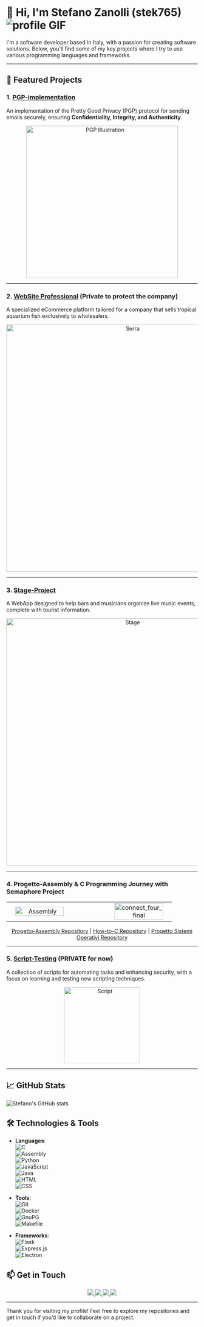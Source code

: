 # 👋 Hi, I'm Stefano Zanolli (stek765) ![profile GIF](https://github.com/username/asset/repository/gif.gif)

I'm a software developer based in Italy, with a passion for creating software solutions. Below, you'll find some of my key projects where I try to use various programming languages and frameworks.

---

## 📂 Featured Projects

### 1. [PGP-implementation](https://github.com/stek765/PGP-implementation)
An implementation of the Pretty Good Privacy (PGP) protocol for sending emails securely, ensuring **Confidentiality, Integrity, and Authenticity**.
<p align="center">
<img src="https://github.com/user-attachments/assets/5e3541e9-1381-4b5c-90bd-16692bc833a6" alt="PGP Illustration" width="400"/>
</p>
<hr>

### 2. [WebSite Professional](https://github.com/stek765/Serra) (Private to protect the company)
A specialized eCommerce platform tailored for a company that sells tropical aquarium fish exclusively to wholesalers.
<p align="center">
<img src="https://github.com/user-attachments/assets/6564965e-15c1-4a79-b6c2-b90875da62da" alt="Serra" width="650"/>
</p>
<hr>

### 3. [Stage-Project](https://github.com/stek765/Stage-Project)
A WebApp designed to help bars and musicians organize live music events, complete with tourist information.
<p align="center">
<img src="https://github.com/user-attachments/assets/ef24f299-c2a9-449b-860f-5a0a63efdde8" alt="Stage" width="650" />
</p>
<hr>

### 4. Progetto-Assembly & C Programming Journey with Semaphore Project
<table border="0" cellspacing="0" cellpadding="0" style="border-collapse: collapse;">
  <tr>
    <td align="center" width="40%" style="border: none;">
      <img src="https://github.com/user-attachments/assets/1cba3624-3aa7-4c07-b6f8-da799b790a52" alt="Assembly" width="90%" />
    </td>
    <td width="20%" style="border: none;"></td>
    <td align="center" width="40%" style="border: none;">
      <img src="https://github.com/user-attachments/assets/985a7e5b-b71a-400a-9c64-051c9d37eed3" alt="connect_four_final" width="90%" />
    </td>
  </tr>
</table>

<p align="center">
  <a href="https://github.com/stek765/Progetto-Assembly">Progetto-Assembly Repository</a> | 
  <a href="https://github.com/stek765/How-to-C">How-to-C Repository</a> | 
  <a href="https://github.com/stek765/Progetto-Sistemi-Operativi">Progetto Sistemi Operativi Repository</a>
</p>
<hr>

### 5. [Script-Testing](https://github.com/stek765/Script-Testing) (PRIVATE for now)
A collection of scripts for automating tasks and enhancing security, with a focus on learning and testing new scripting techniques.
<p align="center">
<img src="https://github.com/user-attachments/assets/d8908aff-5f37-4ae6-bb33-dec573017581" alt="Script" width="200"/>
</p>
<hr>

## 📈 GitHub Stats

![Stefano's GitHub stats](https://github-readme-stats.vercel.app/api?username=stek765&show_icons=true&theme=radical)

## 🛠️ Technologies & Tools

- **Languages**:<br>
  ![C](https://img.shields.io/badge/-C-A8B9CC?style=flat&logo=c&logoColor=white)<br>
  ![Assembly](https://img.shields.io/badge/-Assembly-blue?style=flat)<br>
  ![Python](https://img.shields.io/badge/-Python-3776AB?style=flat&logo=python&logoColor=white)<br>
  ![JavaScript](https://img.shields.io/badge/-JavaScript-F7DF1E?style=flat&logo=javascript&logoColor=white)<br>
  ![Java](https://img.shields.io/badge/-Java-007396?style=flat&logo=java&logoColor=white)<br>
  ![HTML](https://img.shields.io/badge/-HTML-E34F26?style=flat&logo=html5&logoColor=white)<br>
  ![CSS](https://img.shields.io/badge/-CSS-1572B6?style=flat&logo=css3&logoColor=white)

- **Tools**:<br>
  ![Git](https://img.shields.io/badge/-Git-F05032?style=flat&logo=git&logoColor=white)<br>
  ![Docker](https://img.shields.io/badge/-Docker-2496ED?style=flat&logo=docker&logoColor=white)<br>
  ![GnuPG](https://img.shields.io/badge/-GnuPG-0093DD?style=flat&logo=gnupg&logoColor=white)<br>
  ![Makefile](https://img.shields.io/badge/-Makefile-5C3EE8?style=flat&logo=makefile&logoColor=white)

- **Frameworks**:<br>
  ![Flask](https://img.shields.io/badge/-Flask-000000?style=flat&logo=flask&logoColor=white)<br>
  ![Express.js](https://img.shields.io/badge/-Express.js-000000?style=flat&logo=express&logoColor=white)<br>
  ![Electron](https://img.shields.io/badge/-Electron-47848F?style=flat&logo=electron&logoColor=white)


## 📫 Get in Touch

<p align="center">
  <a href="https://www.linkedin.com/in/stefano-zanolli-76616b206/" target="_blank">
    <img src="https://img.shields.io/badge/-LinkedIn-0077B5?style=flat&logo=linkedin&logoColor=white" />
  </a>
  <a href="mailto:stefanozanolli765@gmail.com" target="_blank">
    <img src="https://img.shields.io/badge/-Gmail-D14836?style=flat&logo=gmail&logoColor=white" />
  </a>
  <a href="https://github.com/stek765" target="_blank">
    <img src="https://img.shields.io/badge/-GitHub-181717?style=flat&logo=github&logoColor=white" />
  </a>
  <a href="https://www.instagram.com/stek.77/" target="_blank">
    <img src="https://img.shields.io/badge/-Instagram-E4405F?style=flat&logo=instagram&logoColor=white" />
  </a>
</p>


---

Thank you for visiting my profile! Feel free to explore my repositories and get in touch if you’d like to collaborate on a project.
